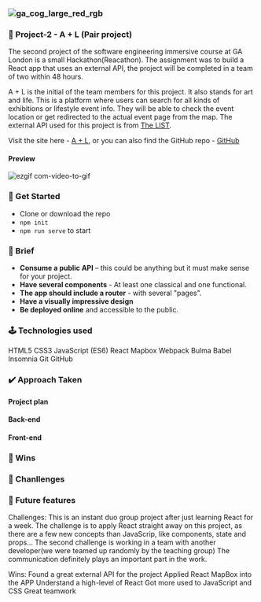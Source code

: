 ### ![ga_cog_large_red_rgb](https://cloud.githubusercontent.com/assets/40461/8183776/469f976e-1432-11e5-8199-6ac91363302b.png)


### 🚩 Project-2 - A + L (Pair project) ###
The second project of the software engineering immersive course at GA London is a small Hackathon(Reacathon). The assignment was to build a React app that uses an external API, the project will be completed in a team of two within 48 hours.

A + L is the initial of the team members for this project. It also stands for art and life. This is a platform where users can search for all kinds of exhibitions or lifestyle event info. They will be able to check the event location or get redirected to the actual event page from the map. The external API used for this project is from [The LIST](https://api.list.co.uk/).

Visit the site here - [A + L](https://aichi-chang.github.io/SEI-Project-2/#/), or you can also find the GitHub repo - [GitHub](https://github.com/Aichi-Chang/SEI-Project-2)

#### Preview
![ezgif com-video-to-gif](https://media.giphy.com/media/dYs9xdL2sF4x3c4DYR/giphy.gif)


### :rocket: Get Started ###

* Clone or download the repo
* `npm init`
* `npm run serve` to start


### 📝 Brief ###

* **Consume a public API** – this could be anything but it must make sense for your project.
* **Have several components** - At least one classical and one functional.
* **The app should include a router** - with several "pages".
* **Have a visually impressive design**
* **Be deployed online** and accessible to the public.

### 🕹 Technologies used ###

HTML5
CSS3
JavaScript (ES6)
React
Mapbox
Webpack
Bulma
Babel
Insomnia
Git
GitHub


### ✔️ Approach Taken ###

#### Project plan

#### Back-end

#### Front-end

### 🤗 Wins ###


### 🧐 Chanllenges ###

### 🔮 Future features ###




Challenges:
This is an instant duo group project after just learning React for a week. The challenge is to apply React straight away on this project, as there are a few new concepts than JavaScrip, like components, state and props… The second challenge is working in a team with another developer(we were teamed up randomly by the teaching group) The communication definitely plays an important part in the work.

Wins:
Found a great external API for the project
Applied React MapBox into the APP
Understand a high-level of React
Got more used to JavaScript and CSS
Great teamwork
